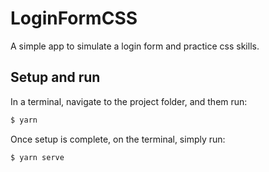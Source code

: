 # **LoginFormCSS**

A simple app to simulate a login form and practice css skills.

## Setup and run
In a terminal, navigate to the project folder, and them run:
```bash
$ yarn
```
Once setup is complete, on the terminal, simply run:
```bash
$ yarn serve
```
